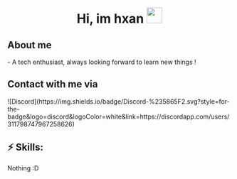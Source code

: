<h1 align="center"> Hi, im hxan <img src="https://media.giphy.com/media/hvRJCLFzcasrR4ia7z/giphy.gif" width="35"></h1>
<p align="center">

<h2 align="left" font-weight="bold">About me</h2> 
- A tech enthusiast, always looking forward to learn new things !

<h2> Contact with me via </h2>
![Discord](https://img.shields.io/badge/Discord-%235865F2.svg?style=for-the-badge&logo=discord&logoColor=white&link=https://discordapp.com/users/311798747967258626)

## ⚡ Skills:
Nothing :D
